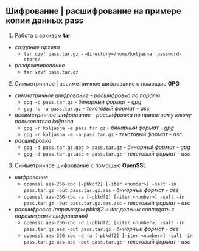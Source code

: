 ## Шифрование | расшифрование на примере копии данных **pass**

1. Работа с архивом **tar**
* *создание архива*
  * `tar czvf pass.tar.gz --directory=/home/koljasha .password-store/`
* *разархивирование*
  * `tar xzvf pass.tar.gz`

2. Симметричное | ассиметричное шифрование с помощью **GPG**
* *симметричное шифрование - расшифровка по паролю*
  * `gpg -c pass.tar.gz` - *бинарный формат - gpg*
  * `gpg -c -a pass.tar.gz` - *текстовый формат - asc*
* *ассиметричное шифрование - расшифровка по приватному ключу пользователя koljasha*
  * `gpg -r koljasha -e pass.tar.gz` - *бинарный формат - gpg*
  * `gpg -r koljasha -e -a pass.tar.gz` - *текстовый формат - asc*
* *расшифровка*
  * `gpg -d pass.tar.gz.gpg > pass.tar.gz` - *бинарный формат - gpg*
  * `gpg -d pass.tar.gz.asc > pass.tar.gz` - *текстовый формат - asc*

3. Симметричное шифрование с помощью **OpenSSL**
* *шифрование*
  * `openssl aes-256-cbc [-pbkdf2] [-iter <number>] -salt -in pass.tar.gz -out pass.tar.gz.aes` - *бинарный формат - aes*
  * `openssl aes-256-cbc -a [-pbkdf2] [-iter <number>] -salt -in pass.tar.gz -out pass.tar.gz.aes.asc` - *текстовый формат - asc*
* *расшифровка (параметры pbkdf2 и iter должны совпадать с параметрами шифрования)*
  * `openssl aes-256-cbc -d [-pbkdf2] [-iter <number>] -salt -in pass.tar.gz.aes -out pass.tar.gz` - *бинарный формат - aes*
  * `openssl aes-256-cbc -d -a [-pbkdf2] [-iter <number>] -salt -in pass.tar.gz.aes.asc -out pass.tar.gz` - *текстовый формат - asc*


